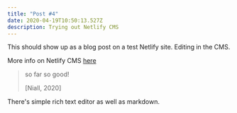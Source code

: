 ```yaml
---
title: "Post #4"
date: 2020-04-19T10:50:13.527Z
description: Trying out Netlify CMS
---
```

This should show up as a blog post on a test Netlify site. Editing in the CMS.

More info on Netlify CMS [here](https://www.netlifycms.org/)

> so far so good!
>
> \[Niall, 2020]

There's simple rich text editor as well as markdown.